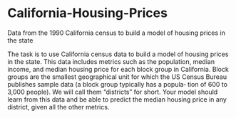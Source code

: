 # California-Housing-Prices
Data from the 1990 California census to build a model of housing prices in the state

The task is to use California census data to build a model of housing prices in the state. This data includes
metrics such as the population, median income, and median housing price for each
block group in California. Block groups are the smallest geographical unit for which
the US Census Bureau publishes sample data (a block group typically has a popula‐
tion of 600 to 3,000 people). We will call them “districts” for short.
Your model should learn from this data and be able to predict the median housing
price in any district, given all the other metrics.
